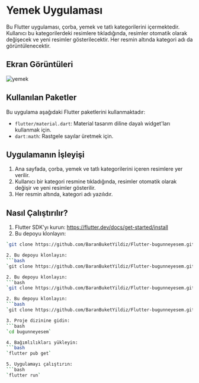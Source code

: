 # Yemek Uygulaması

Bu Flutter uygulaması, çorba, yemek ve tatlı kategorilerini içermektedir. Kullanıcı bu kategorilerdeki resimlere tıkladığında, resimler otomatik olarak değişecek ve yeni resimler gösterilecektir. Her resmin altında kategori adı da görüntülenecektir.

## Ekran Görüntüleri

![yemek](https://github.com/BaranBuketYildiz/Flutter-bugunneyesem/assets/126967473/58721a82-cbe5-46bc-b659-653a27cbeab0)

## Kullanılan Paketler

Bu uygulama aşağıdaki Flutter paketlerini kullanmaktadır:

- `flutter/material.dart`: Material tasarım diline dayalı widget'ları kullanmak için.
- `dart:math`: Rastgele sayılar üretmek için.

## Uygulamanın İşleyişi

1. Ana sayfada, çorba, yemek ve tatlı kategorilerini içeren resimlere yer verilir.
2. Kullanıcı bir kategori resmine tıkladığında, resimler otomatik olarak değişir ve yeni resimler gösterilir.
3. Her resmin altında, kategori adı yazılıdır.

## Nasıl Çalıştırılır?

1. Flutter SDK'yı kurun: https://flutter.dev/docs/get-started/install
2. Bu depoyu klonlayın:
 ```bash 
 `git clone https://github.com/BaranBuketYildiz/Flutter-bugunneyesem.git`
 
2. Bu depoyu klonlayın:
 ```bash 
 `git clone https://github.com/BaranBuketYildiz/Flutter-bugunneyesem.git`
 
2. Bu depoyu klonlayın:
 ```bash 
 `git clone https://github.com/BaranBuketYildiz/Flutter-bugunneyesem.git`
 
 2. Bu depoyu klonlayın:
 ```bash 
 `git clone https://github.com/BaranBuketYildiz/Flutter-bugunneyesem.git`

3. Proje dizinine gidin: 
```bash
`cd bugunneyesem`

4. Bağımlılıkları yükleyin: 
```bash
`flutter pub get`

5. Uygulamayı çalıştırın: 
```bash
`flutter run`
